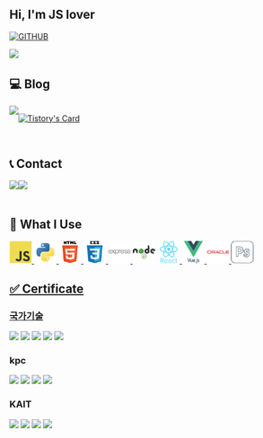 <h2>Hi, I'm JS lover</h2>


<div align="left">
  
[![GITHUB](https://hits.seeyoufarm.com/api/count/incr/badge.svg?url=https%3A%2F%2Fgithub.com%2FLeeBhin&count_bg=%23F29494&title_bg=%232F2E2E&icon=github.svg&icon_color=%23FFFFFF&title=GITHUB&edge_flat=false)](https://github.com/LeeBhin)

 <a href="s">
  <img src="https://github-readme-stats.vercel.app/api/top-langs/?username=LeeBhin&exclude_repo=dkssud8150.github.io&layout=compact&theme=merko"/>
</a>
<br>

## 💻 Blog
<div style="display:flex; flex-direction:row;">
    <a href="https://smcempty.tistory.com/">
        <img src="https://img.shields.io/badge/Tistory-000000?style=for-the-badge&logo=Tistory&logoColor=white"> 
  </a>
  
[![Tistory's Card](https://github-readme-tistory-card.vercel.app/api?name=smcempty&theme=default)](https://smcempty.tistory.com/)
</div><br>

 
## 📞 Contact
<div style="display:flex; flex-direction:row;">
    <a href="https://www.instagram.com/2_been_06/">
        <img src="https://img.shields.io/badge/Instagram-E4405F?style=for-the-badge&logo=Instagram&logoColor=white"> 
    </a>
    <a href="mailto:bini4039@gmail.com">
        <img src="https://img.shields.io/badge/Gmail-EA4335?style=for-the-badge&logo=Gmail&logoColor=white"> 
    </a>
</div><br>
    
## 🔨 What I Use
<a href="https://developer.mozilla.org/en-US/docs/Web/JavaScript" target="_blank" rel="noreferrer"> <img src="https://raw.githubusercontent.com/devicons/devicon/master/icons/javascript/javascript-original.svg" alt="javascript" width="40" height="40"/> </a> <a href="https://nodejs.org" target="_blank" rel="noreferrer">
</a> <a href="https://www.python.org" target="_blank" rel="noreferrer"> <img src="https://raw.githubusercontent.com/devicons/devicon/master/icons/python/python-original.svg" alt="python" width="40" height="40"/>
<a href="https://www.w3.org/html/" target="_blank" rel="noreferrer"> <img src="https://raw.githubusercontent.com/devicons/devicon/master/icons/html5/html5-original-wordmark.svg" alt="html5" width="40" height="40"/> </a>
<a href="https://www.w3schools.com/css/" target="_blank" rel="noreferrer"> <img src="https://raw.githubusercontent.com/devicons/devicon/master/icons/css3/css3-original-wordmark.svg" alt="css3" width="40" height="40"/> </a>
<a href="https://expressjs.com" target="_blank" rel="noreferrer"> <img src="https://raw.githubusercontent.com/devicons/devicon/master/icons/express/express-original-wordmark.svg" alt="express" width="40" height="40"/> </a>   <img src="https://raw.githubusercontent.com/devicons/devicon/master/icons/nodejs/nodejs-original-wordmark.svg" alt="nodejs" width="40" height="40"/> </a>
<a href="https://reactjs.org/" target="_blank" rel="noreferrer"> <img src="https://raw.githubusercontent.com/devicons/devicon/master/icons/react/react-original-wordmark.svg" alt="react" width="40" height="40"/> </a> 
<a href="https://vuejs.org/" target="_blank" rel="noreferrer"> <img src="https://raw.githubusercontent.com/devicons/devicon/master/icons/vuejs/vuejs-original-wordmark.svg" alt="vuejs" width="40" height="40"/> </a> 
<a href="https://www.oracle.com/" target="_blank" rel="noreferrer"> <img src="https://raw.githubusercontent.com/devicons/devicon/master/icons/oracle/oracle-original.svg" alt="oracle" width="40" height="40"/> </a>
<a href="https://www.photoshop.com/en" target="_blank" rel="noreferrer"> <img src="https://raw.githubusercontent.com/devicons/devicon/master/icons/photoshop/photoshop-line.svg" alt="photoshop" width="40" height="40"/>
  
## ✅ Certificate
### 국가기술
<a href=""><img src="https://img.shields.io/badge/컴퓨터활용능력 1급-A4373A?style=flat&logo=microsoftaccess&logoColor=white"/></a>
<a href=""><img src="https://img.shields.io/badge/컴퓨터활용능력 2급-217346?style=flat&logo=microsoftexcel&logoColor=white"/></a>
<a href=""><img src="https://img.shields.io/badge/정보처리기능사-00BCB4?style=flat&logo=thealgorithms&logoColor=white"/></a>
<a href=""><img src="https://img.shields.io/badge/웹디자인기능사-007ACC?style=flat&logo=visualstudiocode&logoColor=white"/></a>
<a href=""><img src="https://img.shields.io/badge/정보기기운용기능사-1BA0D7?style=flat&logo=cisco&logoColor=white"/></a>  
### kpc
<a href=""><img src="https://img.shields.io/badge/ITQ PPT-B7472A?style=flat&logo=microsoftpowerpoint&logoColor=white"/></a>
<a href=""><img src="https://img.shields.io/badge/ITQ 한글-2B579A?style=flat&logo=microsoftword&logoColor=white"/></a>
<a href=""><img src="https://img.shields.io/badge/ITQ Excel-217346?style=flat&logo=microsoftexcel&logoColor=white"/></a>
<a href=""><img src="https://img.shields.io/badge/GTQ 1급-31A8FF?style=flat&logo=adobephotoshop&logoColor=white"/></a>
### KAIT
<a href=""><img src="https://img.shields.io/badge/DIAT PPT-B7472A?style=flat&logo=microsoftpowerpoint&logoColor=white"/></a>
<a href=""><img src="https://img.shields.io/badge/DIAT Word-2B579A?style=flat&logo=microsoftword&logoColor=white"/></a>
<a href=""><img src="https://img.shields.io/badge/DIAT Excel-217346?style=flat&logo=microsoftexcel&logoColor=white"/></a>
<a href=""><img src="https://img.shields.io/badge/DIAT Search-0076D6?style=flat&logo=internetexplorer&logoColor=white"/></a>


  
